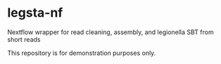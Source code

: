 # legsta-nf
Nextflow wrapper for read cleaning, assembly, and legionella SBT from short reads

This repository is for demonstration purposes only. 
